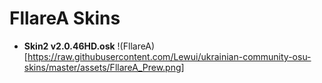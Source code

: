 # FllareA Skins

* **Skin2 v2.0.46HD.osk**
!(FllareA)[https://raw.githubusercontent.com/Lewui/ukrainian-community-osu-skins/master/assets/FllareA_Prew.png]
